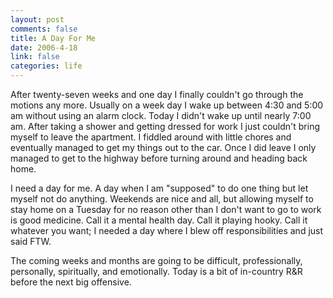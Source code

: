 ```yaml
--- 
layout: post
comments: false
title: A Day For Me
date: 2006-4-18
link: false
categories: life
---
```

After twenty-seven weeks and one day I finally couldn't go through the motions any more. Usually on a week day I wake up between 4:30 and 5:00 am without using an alarm clock. Today I didn't wake up until nearly 7:00 am. After taking a shower and getting dressed for work I just couldn't bring myself to leave the apartment. I fiddled around with little chores and eventually managed to get my things out to the car. Once I did leave I only managed to get to the highway before turning around and heading back home.

I need a day for me. A day when I am "supposed" to do one thing but let myself not do anything. Weekends are nice and all, but allowing myself to stay home on a Tuesday for no reason other than I don't want to go to work is good medicine. Call it a mental health day. Call it playing hooky. Call it whatever you want; I needed a day where I blew off responsibilities and just said FTW.

The coming weeks and months are going to be difficult, professionally, personally, spiritually, and emotionally. Today is a bit of in-country R&amp;R before the next big offensive.
